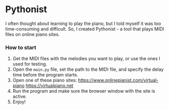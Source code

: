 # Pythonist
I often thought about learning to play the piano, but I told myself it was too time-consuming and difficult. So, I created Pythonist - a tool that plays MIDI files on online piano sites.

### How to start
1. Get the MIDI files with the melodies you want to play, or use the ones I used for testing.
2. Open the `main.py` file, set the path to the MIDI file, and specify the delay time before the program starts.
3. Open one of these piano sites: https://www.onlinepianist.com/virtual-piano https://virtualpiano.net
4. Run the program and make sure the browser window with the site is active.
5. Enjoy!
